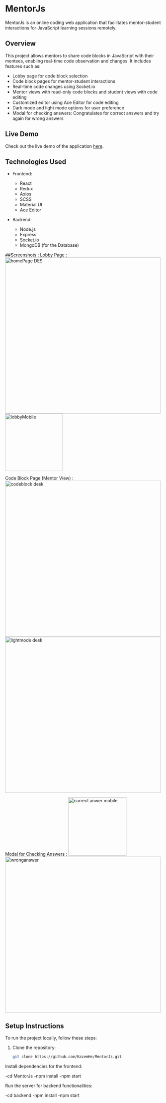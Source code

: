 # MentorJs

MentorJs is an online coding web application that facilitates mentor-student interactions for JavaScript learning sessions remotely.

## Overview

This project allows mentors to share code blocks in JavaScript with their mentees, enabling real-time code observation and changes. It includes features such as:

- Lobby page for code block selection
- Code block pages for mentor-student interactions
- Real-time code changes using Socket.io
- Mentor views with read-only code blocks and student views with code editing
- Customized editor using Ace Editor for code editing
- Dark mode and light mode options for user preference
- Modal for checking answers: Congratulates for correct answers and try again for wrong answers

## Live Demo

Check out the live demo of the application [here](https://mentorjs.onrender.com/).

## Technologies Used

- Frontend:
  - React
  - Redux
  - Axios
  - SCSS
  - Material UI
  - Ace Editor

- Backend:
  - Node.js
  - Express
  - Socket.io
  - MongoDB (for the Database)


##Screenshots :
Lobby Page : <img width="500" alt="homePage DES" src="https://github.com/KazemHe/MentorJs/assets/123581188/592877dc-681d-4ff9-8703-7d10360b0e36"><img width="184" alt="lobbyMobile" src="https://github.com/KazemHe/MentorJs/assets/123581188/1ab4fd21-8cd1-4bd9-830c-2bc7b9e53a0e">


Code Block Page (Mentor View) :
<img width="500" alt="codeblock desk" src="https://github.com/KazemHe/MentorJs/assets/123581188/4f308bcb-60d5-42f7-8323-bb370f69d79c"><img width="500" alt="lightmode desk" src="https://github.com/KazemHe/MentorJs/assets/123581188/79d8def2-7cc0-451d-b555-d0c40be7699b">

Modal for Checking Answers :
<img width="187" alt="currect anwer mobile" src="https://github.com/KazemHe/MentorJs/assets/123581188/215a6ee2-ec8e-4688-9031-6a4ab62cfcf3"><img width="500" alt="wronganswer" src="https://github.com/KazemHe/MentorJs/assets/123581188/4a171d05-0ef4-4e08-b478-38314a8fc459">



## Setup Instructions

To run the project locally, follow these steps:

1. Clone the repository:
   ```bash
   git clone https://github.com/KazemHe/MentorJs.git


Install dependencies for the frontend:

-cd MentorJs
-npm install
-npm start

Run the server for backend functionalities:

-cd backend
-npm install
-npm start


   
